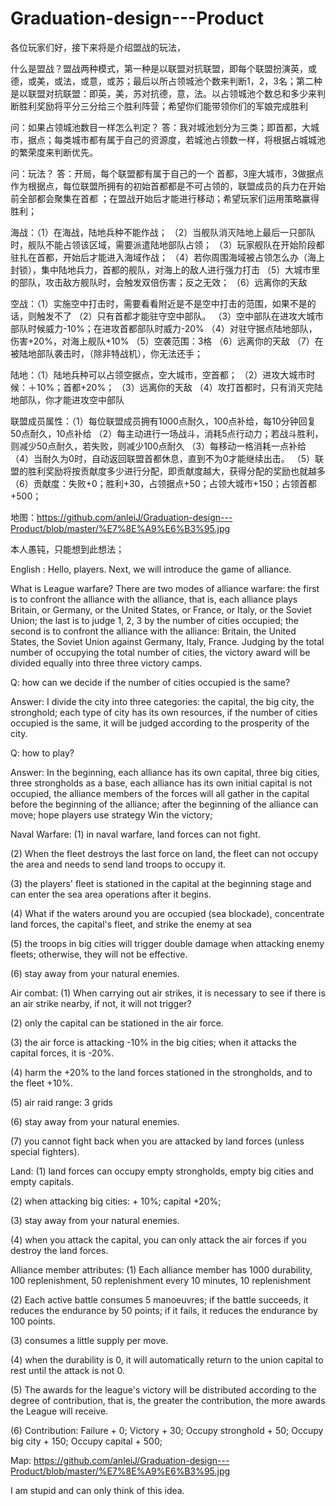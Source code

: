 # Graduation-design---Product

各位玩家们好，接下来将是介绍盟战的玩法，

什么是盟战？盟战两种模式，第一种是以联盟对抗联盟，即每个联盟扮演英，或德，或美，或法，或意，或苏；最后以所占领城池个数来判断1，2，3名；第二种是以联盟对抗联盟：即英，美，苏对抗德，意，法。以占领城池个数总和多少来判断胜利奖励将平分三分给三个胜利阵营；希望你们能带领你们的军娘完成胜利


问：如果占领城池数目一样怎么判定？
答：我对城池划分为三类；即首都，大城市，据点；每类城市都有属于自己的资源度，若城池占领数一样，将根据占城城池的繁荣度来判断优先。

问：玩法？
答：开局，每个联盟都有属于自己的一个 首都，3座大城市，3做据点作为根据点，每位联盟所拥有的初始首都都是不可占领的，联盟成员的兵力在开始前全部都会聚集在首都 ；在盟战开始后才能进行移动；希望玩家们运用策略赢得胜利；

海战：（1）在海战，陆地兵种不能作战；
           （2）当舰队消灭陆地上最后一只部队时，舰队不能占领该区域，需要派遣陆地部队占领；
           （3）玩家舰队在开始阶段都驻扎在首都，开始后才能进入海域作战；
           （4）若你周围海域被占领怎么办（海上封锁），集中陆地兵力，首都的舰队，对海上的敌人进行强力打击
           （5）大城市里的部队，攻击敌方舰队时，会触发双倍伤害；反之无效；
            （6）远离你的天敌

空战：（1）实施空中打击时，需要看看附近是不是空中打击的范围，如果不是的话，则触发不了
           （2）只有首都才能驻守空中部队。
           （3）空中部队在进攻大城市部队时候威力-10%；在进攻首都部队时威力-20%
           （4）对驻守据点陆地部队，伤害+20%，对海上舰队+10%
           （5）空袭范围：3格
           （6）远离你的天敌
           （7）在被陆地部队袭击时，（除非特战机），你无法还手；
           

陆地：（1）陆地兵种可以占领空据点，空大城市，空首都；
           （2）进攻大城市时候：＋10%；首都+20%；
           （3）远离你的天敌
           （4）攻打首都时，只有消灭完陆地部队，你才能进攻空中部队

联盟成员属性：（1）每位联盟成员拥有1000点耐久，100点补给，每10分钟回复50点耐久，10点补给
                         （2）每主动进行一场战斗，消耗5点行动力；若战斗胜利，则减少50点耐久，若失败，则减少100点耐久
                         （3）每移动一格消耗一点补给
                         （4）当耐久为0时，自动返回联盟首都休息，直到不为0才能继续出击。
                         （5）联盟的胜利奖励将按贡献度多少进行分配，即贡献度越大，获得分配的奖励也就越多
                         （6）贡献度：失败+0；胜利+30，占领据点+50；占领大城市+150；占领首都+500；


地图：https://github.com/anleiJ/Graduation-design---Product/blob/master/%E7%8E%A9%E6%B3%95.jpg

             

本人愚钝，只能想到此想法；


English :
Hello, players. Next, we will introduce the game of alliance.



What is League warfare? There are two modes of alliance warfare: the first is to confront the alliance with the alliance, that is, each alliance plays Britain, or Germany, or the United States, or France, or Italy, or the Soviet Union; the last is to judge 1, 2, 3 by the number of cities occupied; the second is to confront the alliance with the alliance: Britain, the United States, the Soviet Union against Germany, Italy, France. Judging by the total number of occupying the total number of cities, the victory award will be divided equally into three three victory camps.




Q: how can we decide if the number of cities occupied is the same?

Answer: I divide the city into three categories: the capital, the big city, the stronghold; each type of city has its own resources, if the number of cities occupied is the same, it will be judged according to the prosperity of the city.



Q: how to play?

Answer: In the beginning, each alliance has its own capital, three big cities, three strongholds as a base, each alliance has its own initial capital is not occupied, the alliance members of the forces will all gather in the capital before the beginning of the alliance; after the beginning of the alliance can move; hope players use strategy Win the victory;



Naval Warfare: (1) in naval warfare, land forces can not fight.

(2) When the fleet destroys the last force on land, the fleet can not occupy the area and needs to send land troops to occupy it.

(3) the players' fleet is stationed in the capital at the beginning stage and can enter the sea area operations after it begins.

(4) What if the waters around you are occupied (sea blockade), concentrate land forces, the capital's fleet, and strike the enemy at sea

(5) the troops in big cities will trigger double damage when attacking enemy fleets; otherwise, they will not be effective.

(6) stay away from your natural enemies.



Air combat: (1) When carrying out air strikes, it is necessary to see if there is an air strike nearby, if not, it will not trigger?

(2) only the capital can be stationed in the air force.

(3) the air force is attacking -10% in the big cities; when it attacks the capital forces, it is -20%.

(4) harm the +20% to the land forces stationed in the strongholds, and to the fleet +10%.

(5) air raid range: 3 grids

(6) stay away from your natural enemies.

(7) you cannot fight back when you are attacked by land forces (unless special fighters).




Land: (1) land forces can occupy empty strongholds, empty big cities and empty capitals.

(2) when attacking big cities: + 10%; capital +20%;

(3) stay away from your natural enemies.

(4) when you attack the capital, you can only attack the air forces if you destroy the land forces.



Alliance member attributes: (1) Each alliance member has 1000 durability, 100 replenishment, 50 replenishment every 10 minutes, 10 replenishment

(2) Each active battle consumes 5 manoeuvres; if the battle succeeds, it reduces the endurance by 50 points; if it fails, it reduces the endurance by 100 points.

(3) consumes a little supply per move.

(4) when the durability is 0, it will automatically return to the union capital to rest until the attack is not 0.

(5) The awards for the league's victory will be distributed according to the degree of contribution, that is, the greater the contribution, the more awards the League will receive.

(6) Contribution: Failure + 0; Victory + 30; Occupy stronghold + 50; Occupy big city + 150; Occupy capital + 500;




Map: https://github.com/anleiJ/Graduation-design---Product/blob/master/%E7%8E%A9%E6%B3%95.jpg





I am stupid and can only think of this idea.




